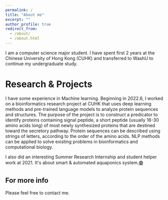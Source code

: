```yaml
---
permalink: /
title: "About me"
excerpt: ""
author_profile: true
redirect_from: 
  - /about/
  - /about.html
---
```


I am a computer science major student. I have spent first 2 years at the Chinese University of Hong Kong (CUHK) and transferred to WashU to continue my undergraduate study. 

Research & Projects
======
I have some experience in Machine learning. Beginning in 2022.6, I worked on a bioinformatics research project at CUHK that uses deep learning methods and pre-trained language models to analyze protein sequences and structures. The purpose of the project is to construct a predicator to identify proteins containing signal peptide, a short peptide (usually 16-30 amino acids long) of most newly synthesized proteins that are destined toward the secretory pathway. Protein sequences can be described using strings of letters, according to the order of the amino acids. NLP methods can be applied to solve existing problems in bioinformatics and computational biology.

I also did an interesting Summer Research Internship and student helper work at 2021. It's about smart & automated aquaponics system.[🟣](https://drive.google.com/file/d/1ueTK1Te-ViMV46YraC8PchIbfYLkWW8z/view?usp=sharing)

For more info
------
Please feel free to contact me. 
